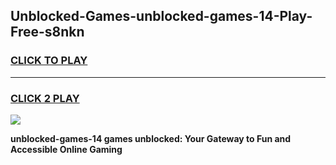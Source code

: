 
## Unblocked-Games-unblocked-games-14-Play-Free-s8nkn
<h3>
<a href="https://premium76.site?title=unblocked-games-14&ref=10A">CLICK TO PLAY</a></h3>
<hr>

<h3>
<a href="https://premium76.site?title=unblocked-games-14&ref=10A">CLICK 2 PLAY</a>
  
</h3>

<a href="https://premium76.site?title=unblocked-games-14&ref=10A"><img src="https://clearcache.store/games.png"></a>


**unblocked-games-14 games unblocked: Your Gateway to Fun and Accessible Online Gaming**
